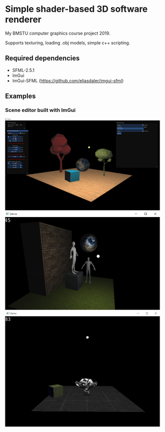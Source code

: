 # Simple shader-based 3D software renderer
My BMSTU computer graphics course project 2019.

Supports texturing, loading .obj models, simple c++ scripting.

## Required dependencies
* SFML-2.5.1
* ImGui
* ImGui-SFML (https://github.com/eliasdaler/imgui-sfml)

## Examples 
### Scene editor built with ImGui
![Screenshot1](/SoftwareRenderer/assets/demo_scr_01.png)
![Screenshot2](/SoftwareRenderer/assets/demo_scr_03.png)
![Screenshot3](/SoftwareRenderer/assets/demo_scr_02.png)
